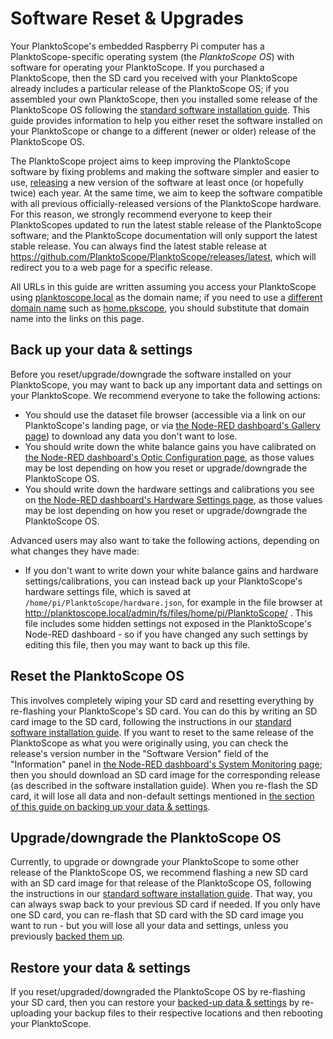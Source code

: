 # Software Reset & Upgrades

Your PlanktoScope's embedded Raspberry Pi computer has a PlanktoScope-specific operating system (the _PlanktoScope OS_) with software for operating your PlanktoScope. If you purchased a PlanktoScope, then the SD card you received with your PlanktoScope already includes a particular release of the PlanktoScope OS; if you assembled your own PlanktoScope, then you installed some release of the PlanktoScope OS following the [standard software installation guide](../setup/software/standard-install.md). This guide provides information to help you either reset the software installed on your PlanktoScope or change to a different (newer or older) release of the PlanktoScope OS.

The PlanktoScope project aims to keep improving the PlanktoScope software by fixing problems and making the software simpler and easier to use, [releasing](../reference/software/release-process.md) a new version of the software at least once (or hopefully twice) each year. At the same time, we aim to keep the software compatible with all previous officially-released versions of the PlanktoScope hardware. For this reason, we strongly recommend everyone to keep their PlanktoScopes updated to run the latest stable release of the PlanktoScope software; and the PlanktoScope documentation will only support the latest stable release. You can always find the latest stable release at <https://github.com/PlanktoScope/PlanktoScope/releases/latest>, which will redirect you to a web page for a specific release.

All URLs in this guide are written assuming you access your PlanktoScope using [planktoscope.local](http://planktoscope.local) as the domain name; if you need to use a [different domain name](./index.md#access-your-planktoscopes-software) such as [home.pkscope](http://home.pkscope), you should substitute that domain name into the links on this page.

## Back up your data & settings

Before you reset/upgrade/downgrade the software installed on your PlanktoScope, you may want to back up any important data and settings on your PlanktoScope. We recommend everyone to take the following actions:

- You should use the dataset file browser (accessible via a link on our PlanktoScope's landing page, or via [the Node-RED dashboard's Gallery page](./user-interface.md#gallery)) to download any data you don't want to lose.
- You should write down the white balance gains you have calibrated on [the Node-RED dashboard's Optic Configuration page](./user-interface.md#optic-configuration), as those values may be lost depending on how you reset or upgrade/downgrade the PlanktoScope OS.
- You should write down the hardware settings and calibrations you see on [the Node-RED dashboard's Hardware Settings page](./user-interface.md#hardware-settings), as those values may be lost depending on how you reset or upgrade/downgrade the PlanktoScope OS.

Advanced users may also want to take the following actions, depending on what changes they have made:

- If you don't want to write down your white balance gains and hardware settings/calibrations, you can instead back up your PlanktoScope's hardware settings file, which is saved at `/home/pi/PlanktoScope/hardware.json`, for example in the file browser at <http://planktoscope.local/admin/fs/files/home/pi/PlanktoScope/> . This file includes some hidden settings not exposed in the PlanktoScope's Node-RED dashboard - so if you have changed any such settings by editing this file, then you may want to back up this file.

## Reset the PlanktoScope OS

This involves completely wiping your SD card and resetting everything by re-flashing your PlanktoScope's SD card. You can do this by writing an SD card image to the SD card, following the instructions in our [standard software installation guide](../setup/software/standard-install.md). If you want to reset to the same release of the PlanktoScope as what you were originally using, you can check the release's version number in the "Software Version" field of the "Information" panel in [the Node-RED dashboard's System Monitoring page](./user-interface.md#system-monitoring); then you should download an SD card image for the corresponding release (as described in the software installation guide). When you re-flash the SD card, it will lose all data and non-default settings mentioned in [the section of this guide on backing up your data & settings](#back-up-your-data-settings).

## Upgrade/downgrade the PlanktoScope OS

Currently, to upgrade or downgrade your PlanktoScope to some other release of the PlanktoScope OS, we recommend flashing a new SD card with an SD card image for that release of the PlanktoScope OS, following the instructions in our [standard software installation guide](../setup/software/standard-install.md). That way, you can always swap back to your previous SD card if needed. If you only have one SD card, you can re-flash that SD card with the SD card image you want to run - but you will lose all your data and settings, unless you previously [backed them up](#back-up-your-data-settings).

## Restore your data & settings

If you reset/upgraded/downgraded the PlanktoScope OS by re-flashing your SD card, then you can restore your [backed-up data & settings](#back-up-your-data-settings) by re-uploading your backup files to their respective locations and then rebooting your PlanktoScope.
